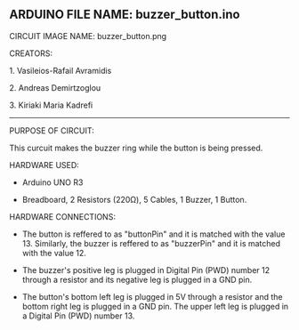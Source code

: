 ARDUINO FILE NAME: buzzer_button.ino
---------------------------------------------------
CIRCUIT IMAGE NAME: buzzer_button.png

CREATORS: 
<p>1. Vasileios-Rafail Avramidis</p>
<p>2. Andreas Demirtzoglou</p>
<p>3. Kiriaki Maria Kadrefi</p>

---------------------------------------------------
PURPOSE OF CIRCUIT:

<p>This curcuit makes the buzzer ring while the button is being pressed.</p>
  
HARDWARE USED:
- Arduino UNO R3
- <p>Breadboard, 2 Resistors (220Ω), 5 Cables, 1 Buzzer, 1 Button.</p>
HARDWARE CONNECTIONS:

- The button is reffered to as "buttonPin" and it is matched with the value 13. Similarly, the buzzer is reffered to as "buzzerPin" and it is matched with the value 12.

- The buzzer's positive leg is plugged in Digital Pin (PWD) number 12 through a resistor and its negative leg is plugged in a GND pin.

- The button's bottom left leg is plugged in 5V through a resistor and the bottom right leg is plugged in a GND pin. The upper left leg is plugged in a Digital Pin (PWD) number 13.
